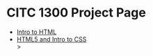 # CITC 1300 Project Page



<ul>
<li><a href="intro_to_html/index.html"> <target="_blank">Intro to HTML</a></li>
<li><a href="HTML5_and_intro_to_CSS/index.html"> <target="_blank">HTML5 and Intro to CSS</a></li>
</u>  >